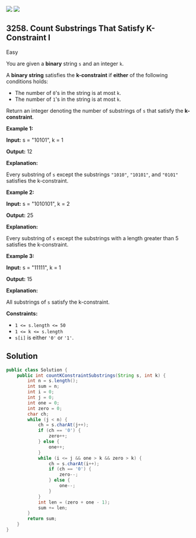 [![](https://img.shields.io/github/stars/javadev/LeetCode-in-Java?label=Stars&style=flat-square)](https://github.com/javadev/LeetCode-in-Java)
[![](https://img.shields.io/github/forks/javadev/LeetCode-in-Java?label=Fork%20me%20on%20GitHub%20&style=flat-square)](https://github.com/javadev/LeetCode-in-Java/fork)

## 3258\. Count Substrings That Satisfy K-Constraint I

Easy

You are given a **binary** string `s` and an integer `k`.

A **binary string** satisfies the **k-constraint** if **either** of the following conditions holds:

*   The number of `0`'s in the string is at most `k`.
*   The number of `1`'s in the string is at most `k`.

Return an integer denoting the number of substrings of `s` that satisfy the **k-constraint**.

**Example 1:**

**Input:** s = "10101", k = 1

**Output:** 12

**Explanation:**

Every substring of `s` except the substrings `"1010"`, `"10101"`, and `"0101"` satisfies the k-constraint.

**Example 2:**

**Input:** s = "1010101", k = 2

**Output:** 25

**Explanation:**

Every substring of `s` except the substrings with a length greater than 5 satisfies the k-constraint.

**Example 3:**

**Input:** s = "11111", k = 1

**Output:** 15

**Explanation:**

All substrings of `s` satisfy the k-constraint.

**Constraints:**

*   `1 <= s.length <= 50`
*   `1 <= k <= s.length`
*   `s[i]` is either `'0'` or `'1'`.

## Solution

```java
public class Solution {
    public int countKConstraintSubstrings(String s, int k) {
        int n = s.length();
        int sum = n;
        int i = 0;
        int j = 0;
        int one = 0;
        int zero = 0;
        char ch;
        while (j < n) {
            ch = s.charAt(j++);
            if (ch == '0') {
                zero++;
            } else {
                one++;
            }
            while (i <= j && one > k && zero > k) {
                ch = s.charAt(i++);
                if (ch == '0') {
                    zero--;
                } else {
                    one--;
                }
            }
            int len = (zero + one - 1);
            sum += len;
        }
        return sum;
    }
}
```